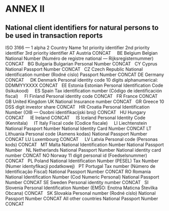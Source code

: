 # ANNEX II

## National client identifiers for natural persons to be used in transaction reports

ISO 3166 — 1 alpha 2 Country Name 1st priority identifier 2nd priority identifier 3rd priority identifier AT Austria CONCAT     BE Belgium Belgian National Number (Numéro de registre national — Rijksregisternummer) CONCAT   BG Bulgaria Bulgarian Personal Number CONCAT   CY Cyprus National Passport Number CONCAT   CZ Czech Republic National identification number (Rodné císlo) Passport Number CONCAT DE Germany CONCAT     DK Denmark Personal identity code 10 digits alphanumerical: DDMMYYXXXX CONCAT   EE Estonia Estonian Personal Identification Code (Isikukood)     ES Spain Tax identification number (Código de identificación fiscal)     FI Finland Personal identity code CONCAT   FR France CONCAT     GB United Kingdom UK National Insurance number CONCAT   GR Greece 10 DSS digit investor share CONCAT   HR Croatia Personal Identification Number (OIB — Osobni identifikacijski broj) CONCAT   HU Hungary CONCAT     IE Ireland CONCAT     IS Iceland Personal Identity Code (Kennitala)     IT Italy Fiscal code (Codice fiscale)     LI Liechtenstein National Passport Number National Identity Card Number CONCAT LT Lithuania Personal code (Asmens kodas) National Passport Number CONCAT LU Luxembourg CONCAT     LV Latvia Personal code (Personas kods) CONCAT   MT Malta National Identification Number National Passport Number   NL Netherlands National Passport Number National identity card number CONCAT NO Norway 11 digit personal id (Foedselsnummer) CONCAT   PL Poland National Identification Number (PESEL) Tax Number (Numer identyfikacji podatkowej)   PT Portugal Tax number (Número de Identificação Fiscal) National Passport Number CONCAT RO Romania National Identification Number (Cod Numeric Personal) National Passport Number CONCAT SE Sweden Personal identity number CONCAT   SI Slovenia Personal Identification Number (EMŠO: Enotna Maticna Številka Obcana) CONCAT   SK Slovakia Personal number (Rodné císlo) National Passport Number CONCAT All other countries National Passport Number CONCAT  

